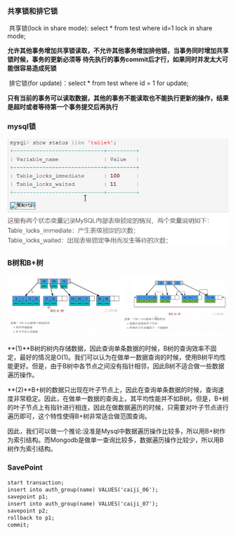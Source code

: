 # 

### 共享锁和排它锁

​	共享锁(lock in share mode): select * from test where id=1 lock in share mode;

​	**允许其他事务增加共享锁读取，不允许其他事务增加排他锁，当事务同时增加共享锁时候，事务的更新必须等  待先执行的事务commit后才行，如果同时并发太大可能很容易造成死锁**

​	排它锁(for update)：select * from test where id = 1 for update;

**只有当前的事务可以读取数据，其他的事务不能读取也不能执行更新的操作，结果是超时或者等待第一个事务提交后再执行**

### mysql锁

![1615517015399](事物.assets/1615517015399.png)

### B树和B+树

![1615862562599](事物.assets/1615862562599.png)



**(1)**B树的树内存储数据，因此查询单条数据的时候，B树的查询效率不固定，最好的情况是O(1)。我们可以认为在做单一数据查询的时候，使用B树平均性能更好。但是，由于B树中各节点之间没有指针相邻，因此B树不适合做一些数据遍历操作。

**(2)**B+树的数据只出现在叶子节点上，因此在查询单条数据的时候，查询速度非常稳定。因此，在做单一数据的查询上，其平均性能并不如B树。但是，B+树的叶子节点上有指针进行相连，因此在做数据遍历的时候，只需要对叶子节点进行遍历即可，这个特性使得B+树非常适合做范围查询。

因此，我们可以做一个推论:没准是Mysql中数据遍历操作比较多，所以用B+树作为索引结构。而Mongodb是做单一查询比较多，数据遍历操作比较少，所以用B树作为索引结构。

### SavePoint

```mysql
start transaction;
insert into auth_group(name) VALUES('caiji_06');
savepoint p1;
insert into auth_group(name) VALUES('caiji_07');
savepoint p2;
rollback to p1;
commit;
```
